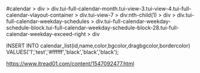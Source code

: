 #calendar > div > div.tui-full-calendar-month.tui-view-3.tui-view-4.tui-full-calendar-vlayout-container > div.tui-view-7 > div:nth-child(1) > div > div.tui-full-calendar-weekday-schedules > div.tui-full-calendar-weekday-schedule-block.tui-full-calendar-weekday-schedule-block-28.tui-full-calendar-weekday-exceed-right > div

INSERT INTO calendar_list(id,name,color,bgcolor,dragbgcolor,bordercolor)
VALUES('1','test','#ffffff','black','black','black');

https://www.itread01.com/content/1547092477.html